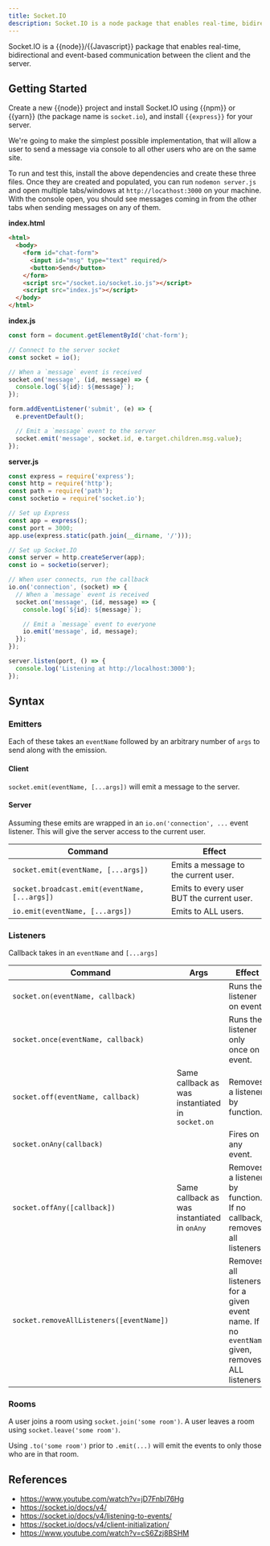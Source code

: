 ```yaml
---
title: Socket.IO
description: Socket.IO is a node package that enables real-time, bidirectional and event-based communication between the client and the server.
---
```


Socket.IO is a {{node}}/{{Javascript}} package that enables real-time, bidirectional and event-based communication between the client and the server.

## Getting Started

Create a new {{node}} project and install Socket.IO using {{npm}} or {{yarn}} (the package name is `socket.io`), and install `{{express}}` for your server.

We're going to make the simplest possible implementation, that will allow a user to send a message via console to all other users who are on the same site.

To run and test this, install the above dependencies and create these three files. Once they are created and populated, you can run `nodemon server.js` and open multiple tabs/windows at `http://locathost:3000` on your machine. With the console open, you should see messages coming in from the other tabs when sending messages on any of them.

**index.html**

```html
<html>
  <body>
    <form id="chat-form">
      <input id="msg" type="text" required/>
      <button>Send</button>
    </form>
    <script src="/socket.io/socket.io.js"></script>
    <script src="index.js"></script>
  </body>
</html>
```

**index.js**

```javascript
const form = document.getElementById('chat-form');

// Connect to the server socket
const socket = io();

// When a `message` event is received
socket.on('message', (id, message) => {
  console.log(`${id}: ${message}`);
});

form.addEventListener('submit', (e) => {
  e.preventDefault();

  // Emit a `message` event to the server
  socket.emit('message', socket.id, e.target.children.msg.value);
});
```

**server.js**

```javascript
const express = require('express');
const http = require('http');
const path = require('path');
const socketio = require('socket.io');

// Set up Express
const app = express();
const port = 3000;
app.use(express.static(path.join(__dirname, '/')));

// Set up Socket.IO
const server = http.createServer(app);
const io = socketio(server);

// When user connects, run the callback
io.on('connection', (socket) => {
  // When a `message` event is received
  socket.on('message', (id, message) => {
    console.log(`${id}: ${message}`);

    // Emit a `message` event to everyone
    io.emit('message', id, message);
  });
});

server.listen(port, () => {
  console.log('Listening at http://localhost:3000');
});
```

## Syntax

### Emitters

Each of these takes an `eventName` followed by an arbitrary number of `args` to send along with the emission.

#### Client

`socket.emit(eventName, [...args])` will emit a message to the server.

#### Server

Assuming these emits are wrapped in an `io.on('connection', ...` event listener. This will give the server access to the current user.

Command | Effect
--- | ---
`socket.emit(eventName, [...args])` |  Emits a message to the current user.
`socket.broadcast.emit(eventName, [...args])` | Emits to every user BUT the current user.
`io.emit(eventName, [...args])` | Emits to ALL users.

### Listeners

Callback takes in an `eventName` and `[...args]`

Command | Args | Effect
--- | --- | ---
`socket.on(eventName, callback)` | | Runs the listener on event.
`socket.once(eventName, callback)` | | Runs the listener only once on event.
`socket.off(eventName, callback)` | Same callback as was instantiated in `socket.on` | Removes a listener by function.
`socket.onAny(callback)` | | Fires on any event.
`socket.offAny([callback])` | Same callback as was instantiated in `onAny` | Removes a listener by function. If no callback, removes all listeners.
`socket.removeAllListeners([eventName])` | | Removes all listeners for a given event name. If no `eventName` given, removes ALL listeners.

### Rooms

A user joins a room using `socket.join('some room')`. A user leaves a room using `socket.leave('some room')`.

Using `.to('some room')` prior to `.emit(...)` will emit the events to only those who are in that room.

## References

- https://www.youtube.com/watch?v=jD7FnbI76Hg
- https://socket.io/docs/v4/
- https://socket.io/docs/v4/listening-to-events/
- https://socket.io/docs/v4/client-initialization/
- https://www.youtube.com/watch?v=cS6Zzj8BSHM
